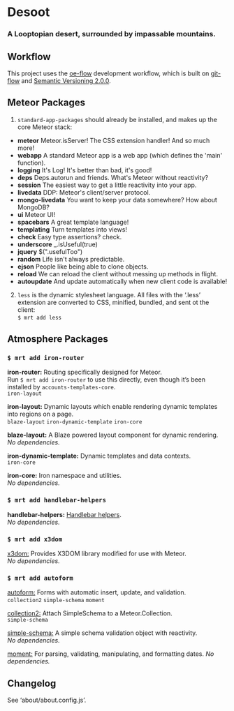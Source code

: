 Desoot
======

### A Looptopian desert, surrounded by impassable mountains.




Workflow
--------

This project uses the [oe-flow](https://github.com/loopdotcoop/oe-flow) development workflow, which 
is built on [git-flow](https://github.com/nvie/gitflow/wiki) and 
[Semantic Versioning 2.0.0](http://semver.org/).




Meteor Packages
---------------

1. `standard-app-packages` should already be installed, and makes up the core Meteor stack:
  - __meteor__          Meteor.isServer! The CSS extension handler! And so much more!
  - __webapp__          A standard Meteor app is a web app (which defines the 'main' function).
  - __logging__         It's Log! It's better than bad, it's good!
  - __deps__            Deps.autorun and friends. What's Meteor without reactivity?
  - __session__         The easiest way to get a little reactivity into your app.
  - __livedata__        DDP: Meteor's client/server protocol.
  - __mongo-livedata__  You want to keep your data somewhere? How about MongoDB?
  - __ui__              Meteor UI!
  - __spacebars__       A great template language!
  - __templating__      Turn templates into views!
  - __check__           Easy type assertions? check.
  - __underscore__      _.isUseful(true)
  - __jquery__          $(".usefulToo")
  - __random__          Life isn't always predictable.
  - __ejson__           People like being able to clone objects.
  - __reload__          We can reload the client without messing up methods in flight.
  - __autoupdate__      And update automatically when new client code is available!

2. `less` is the dynamic stylesheet language. All files with the ‘.less’ extension are converted to 
CSS, minified, bundled, and sent ot the client:  
`$ mrt add less`




Atmosphere Packages
-------------------

### `$ mrt add iron-router`  

__iron-router:__ Routing specifically designed for Meteor.  
Run `$ mrt add iron-router` to use this directly, even though it’s been installed by `accounts-templates-core`.  
`iron-layout`

__iron-layout:__ Dynamic layouts which enable rendering dynamic templates into regions on a page.  
`blaze-layout`
`iron-dynamic-template`
`iron-core`

__blaze-layout:__ A Blaze powered layout component for dynamic rendering.  
_No dependencies._

__iron-dynamic-template:__ Dynamic templates and data contexts.  
`iron-core`

__iron-core:__ Iron namespace and utilities.  
_No dependencies._


### `$ mrt add handlebar-helpers`  

__handlebar-helpers:__ [Handlebar helpers](https://github.com/raix/Meteor-handlebar-helpers).  
_No dependencies._


### `$ mrt add x3dom`  

[x3dom:](https://github.com/stubailo/meteor-x3dom) Provides X3DOM library modified for use with Meteor.  
_No dependencies._


### `$ mrt add autoform`  

[autoform:](https://github.com/aldeed/meteor-autoform/) Forms with automatic insert, update, and validation.  
`collection2`
`simple-schema`
`moment`
 
[collection2:](https://github.com/aldeed/meteor-collection2) Attach SimpleSchema to a Meteor.Collection.  
`simple-schema`

[simple-schema:](https://github.com/aldeed/meteor-simple-schema) A simple schema validation object with reactivity.  
_No dependencies._

[moment:](https://github.com/acreeger/meteor-moment.git) For parsing, validating, manipulating, and formatting dates.
_No dependencies._




Changelog
---------

See ‘about/about.config.js’.
